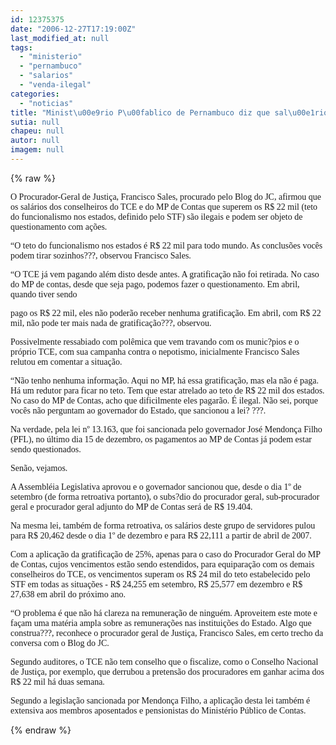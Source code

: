 ```yaml
---
id: 12375375
date: "2006-12-27T17:19:00Z"
last_modified_at: null
tags:
  - "ministerio"
  - "pernambuco"
  - "salarios"
  - "venda-ilegal"
categories:
  - "noticias"
title: "Minist\u00e9rio P\u00fablico de Pernambuco diz que sal\u00e1rio acima de R$ 22 mil \u00e9 ilegal"
sutia: null
chapeu: null
autor: null
imagem: null
---
```

{% raw %}
<p><P><FONT face=Verdana>O Procurador-Geral de Justiça, Francisco Sales, procurado pelo Blog do JC, afirmou que os salários dos conselheiros do TCE e do MP de Contas que superem os R$ 22 mil (teto do funcionalismo nos estados, definido pelo STF) são ilegais e podem ser objeto de questionamento com ações.</FONT></P></p>
<p><P><FONT face=Verdana>“O teto do funcionalismo nos estados é R$ 22 mil para todo mundo. As conclusões vocês podem tirar sozinhos???, observou Francisco Sales.</FONT></P></p>
<p><P><FONT face=Verdana>“O TCE já vem pagando além disto desde antes. A gratificação não foi retirada. No caso do MP de contas, desde que seja pago, podemos fazer o questionamento. Em abril, quando tiver sendo</p>
<p> pago os R$ 22 mil, eles não poderão receber nenhuma gratificação. Em abril, com R$ 22 mil, não pode ter mais nada de gratificação???, observou.</FONT></P></p>
<p><P><FONT face=Verdana>Possivelmente ressabiado com polêmica que vem travando com os munic?pios e o próprio TCE, com sua campanha contra o nepotismo, inicialmente Francisco Sales relutou em comentar a situação. </FONT></P></p>
<p><P><FONT face=Verdana>“Não tenho nenhuma informação. Aqui no MP, há essa gratificação, mas ela não é paga. Há um redutor para ficar no teto. Tem que estar atrelado ao teto de R$ 22 mil dos estados. No caso do MP de Contas, acho que dificilmente eles pagarão. É ilegal. Não sei, porque vocês não perguntam ao governador do Estado, que sancionou a lei? ???.</FONT></P></p>
<p><P><FONT face=Verdana>Na verdade, pela lei nº 13.163, que foi sancionada pelo governador José Mendonça Filho (PFL), no último dia 15 de dezembro, os pagamentos ao MP de Contas já podem estar sendo questionados.</FONT></P></p>
<p><P><FONT face=Verdana>Senão, vejamos.</FONT></P></p>
<p><P><FONT face=Verdana>A Assembléia Legislativa aprovou e o governador sancionou que, desde o dia 1º de setembro (de forma retroativa portanto), o subs?dio do procurador geral, sub-procurador geral e procurador geral adjunto do MP de Contas será de R$ 19.404.</FONT></P></p>
<p><P><FONT face=Verdana>Na mesma lei, também de forma retroativa, os salários deste grupo de servidores pulou para R$ 20,462 desde o dia 1º de dezembro e para R$ 22,111 a partir de abril de 2007.</FONT></P></p>
<p><P><FONT face=Verdana>Com a aplicação da gratificação de 25%, apenas para o caso do Procurador Geral do MP de Contas, cujos vencimentos estão sendo estendidos, para equiparação com os demais conselheiros do TCE, os vencimentos superam os R$ 24 mil do teto estabelecido pelo STF em todas as situações - R$ 24,255 em setembro, R$ 25,577 em dezembro e R$ 27,638 em abril do próximo ano.</FONT></P></p>
<p><P><FONT face=Verdana>“O problema é que não há clareza na remuneração de ninguém. Aproveitem este mote e façam uma matéria ampla sobre as remunerações nas instituições do Estado. Algo que construa???, reconhece o procurador geral de Justiça, Francisco Sales, em certo trecho da conversa com o Blog do JC. </FONT></P></p>
<p><P><FONT face=Verdana>Segundo auditores, o TCE não tem conselho que o fiscalize, como o Conselho Nacional de Justiça, por exemplo, que derrubou a pretensão dos procuradores em ganhar acima dos R$ 22 mil há duas semana.</FONT></P></p>
<p><P><FONT face=Verdana>Segundo a legislação sancionada por Mendonça Filho, a aplicação desta lei também é extensiva aos membros aposentados e pensionistas do Ministério Público de Contas.</FONT></P> </p>
{% endraw %}